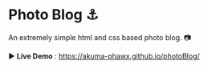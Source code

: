 # Photo Blog ⚓
An extremely simple html and css based photo blog. :camera:

:arrow_forward: **Live Demo** : https://akuma-phawx.github.io/photoBlog/
